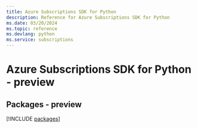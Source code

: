 ```yaml
---
title: Azure Subscriptions SDK for Python
description: Reference for Azure Subscriptions SDK for Python
ms.date: 03/20/2024
ms.topic: reference
ms.devlang: python
ms.service: subscriptions
---
```

# Azure Subscriptions SDK for Python - preview
## Packages - preview
[!INCLUDE [packages](subscriptions-index.md)]